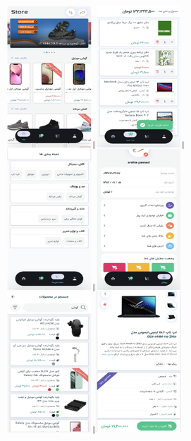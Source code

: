 <img src="https://github.com/arshiapassad/Store/blob/23704d1076dbf5cd3aeaab6d5d9dcdb57e36a9b4/file_0000986.jpg" width="190" height="320"> |
<img src="https://github.com/arshiapassad/Store/blob/23704d1076dbf5cd3aeaab6d5d9dcdb57e36a9b4/file_0000987.jpg" width="190" height="320"> |
<img src="https://github.com/arshiapassad/Store/blob/23704d1076dbf5cd3aeaab6d5d9dcdb57e36a9b4/file_0000984.jpg" width="190" height="320"> |
<img src="https://github.com/arshiapassad/Store/blob/23704d1076dbf5cd3aeaab6d5d9dcdb57e36a9b4/file_0000988.jpg" width="190" height="320"> 
<img src="https://github.com/arshiapassad/Store/blob/0a46e3d9477cf5ded4e493207f73e09ad56f748f/file_0000989.jpg" width="190" height="320"> |
<img src="https://github.com/arshiapassad/Store/blob/0a46e3d9477cf5ded4e493207f73e09ad56f748f/file_0000985.jpg" width="190" height="320"> 
